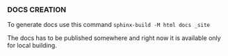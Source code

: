 ### DOCS CREATION

To generate docs use this command `sphinx-build -M html docs _site`<br>

The docs has to be published somewhere and right now it is available only for local building.
